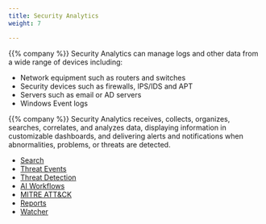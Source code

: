 ```yaml
---
title: Security Analytics
weight: 7

---
```


{{% company %}} Security Analytics can manage logs and other data from a wide range of devices including:
* Network equipment such as routers and switches
* Security devices such as firewalls, IPS/IDS and APT
* Servers such as email or AD servers
* Windows Event logs

{{% company %}} Security Analytics receives, collects, organizes, searches, correlates, and analyzes data, displaying information in customizable dashboards, and delivering alerts and notifications when abnormalities, problems, or threats are detected.

* <a href="/cloud_vista/securityanalytics/search">Search</a>
* <a href="/cloud_vista/securityanalytics/threatevents">Threat Events</a>
* <a href="/cloud_vista/securityanalytics/threatdetection">Threat Detection</a>
* <a href="/cloud_vista/securityanalytics/aiworkflow">AI Workflows</a>
* <a href="/cloud_vista/securityanalytics/mitreattack">MITRE ATT&CK</a>
* <a href="/cloud_vista/securityanalytics/reports">Reports</a>
* <a href="/cloud_vista/securityanalytics/watcher">Watcher</a>

